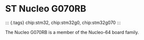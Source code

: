 ST Nucleo G070RB
================

::: {.tags}
chip:stm32, chip:stm32g0, chip:stm32g070
:::

The Nucleo G070RB is a member of the Nucleo-64 board family.
